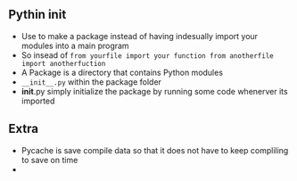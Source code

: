 ## Pythin __init__
* Use to make a package instead of having indesually import your modules into a main program
* So insead of ```from yourfile import your function from anotherfile import anotherfuction```
*  A Package is a directory that contains Python modules
*  ```__init__.py``` within the package folder
*  __init__.py simply initialize the package by running some code whenerver its imported


 ## Extra 
 * Pycache is save compile data so that it does not have to keep compliling to save on time
 * 
